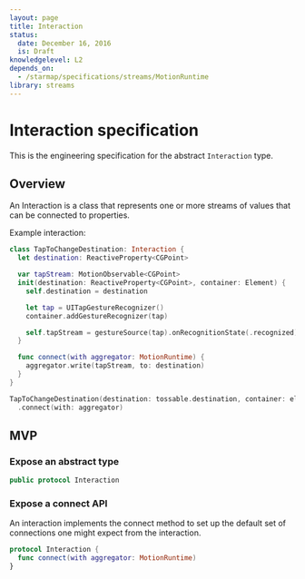 ```yaml
---
layout: page
title: Interaction
status:
  date: December 16, 2016
  is: Draft
knowledgelevel: L2
depends_on:
  - /starmap/specifications/streams/MotionRuntime
library: streams
---
```


# Interaction specification

This is the engineering specification for the abstract `Interaction` type.

## Overview

An Interaction is a class that represents one or more streams of values that can be connected to
properties.

Example interaction:

```swift
class TapToChangeDestination: Interaction {
  let destination: ReactiveProperty<CGPoint>

  var tapStream: MotionObservable<CGPoint>
  init(destination: ReactiveProperty<CGPoint>, container: Element) {
    self.destination = destination

    let tap = UITapGestureRecognizer()
    container.addGestureRecognizer(tap)

    self.tapStream = gestureSource(tap).onRecognitionState(.recognized).centroid(in: container)
  }

  func connect(with aggregator: MotionRuntime) {
    aggregator.write(tapStream, to: destination)
  }
}

TapToChangeDestination(destination: tossable.destination, container: element)
  .connect(with: aggregator)
```

## MVP

### Expose an abstract type

```swift
public protocol Interaction
```

### Expose a connect API

An interaction implements the connect method to set up the default set of connections one might
expect from the interaction.

```swift
protocol Interaction {
  func connect(with aggregator: MotionRuntime)
}
```
